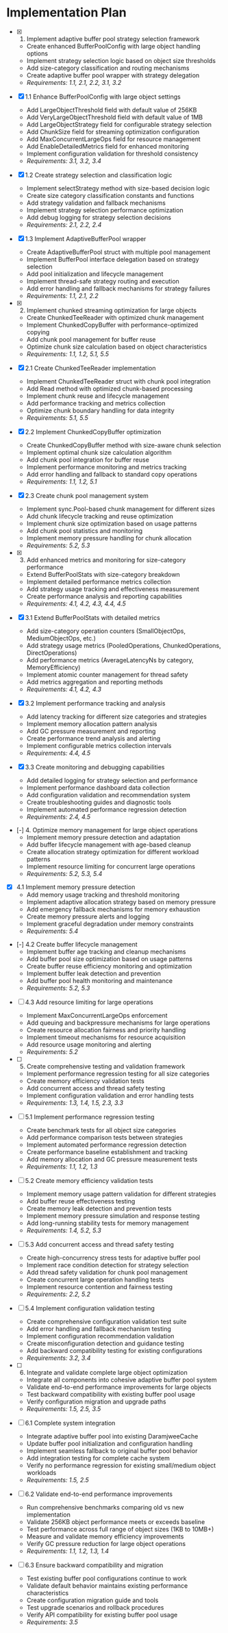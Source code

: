# Implementation Plan

- [x] 1. Implement adaptive buffer pool strategy selection framework
  - Create enhanced BufferPoolConfig with large object handling options
  - Implement strategy selection logic based on object size thresholds
  - Add size-category classification and routing mechanisms
  - Create adaptive buffer pool wrapper with strategy delegation
  - _Requirements: 1.1, 2.1, 2.2, 3.1, 3.2_

- [x] 1.1 Enhance BufferPoolConfig with large object settings
  - Add LargeObjectThreshold field with default value of 256KB
  - Add VeryLargeObjectThreshold field with default value of 1MB
  - Add LargeObjectStrategy field for configurable strategy selection
  - Add ChunkSize field for streaming optimization configuration
  - Add MaxConcurrentLargeOps field for resource management
  - Add EnableDetailedMetrics field for enhanced monitoring
  - Implement configuration validation for threshold consistency
  - _Requirements: 3.1, 3.2, 3.4_

- [x] 1.2 Create strategy selection and classification logic
  - Implement selectStrategy method with size-based decision logic
  - Create size category classification constants and functions
  - Add strategy validation and fallback mechanisms
  - Implement strategy selection performance optimization
  - Add debug logging for strategy selection decisions
  - _Requirements: 2.1, 2.2, 2.4_

- [x] 1.3 Implement AdaptiveBufferPool wrapper
  - Create AdaptiveBufferPool struct with multiple pool management
  - Implement BufferPool interface delegation based on strategy selection
  - Add pool initialization and lifecycle management
  - Implement thread-safe strategy routing and execution
  - Add error handling and fallback mechanisms for strategy failures
  - _Requirements: 1.1, 2.1, 2.2_

- [x] 2. Implement chunked streaming optimization for large objects
  - Create ChunkedTeeReader with optimized chunk management
  - Implement ChunkedCopyBuffer with performance-optimized copying
  - Add chunk pool management for buffer reuse
  - Optimize chunk size calculation based on object characteristics
  - _Requirements: 1.1, 1.2, 5.1, 5.5_

- [x] 2.1 Create ChunkedTeeReader implementation
  - Implement ChunkedTeeReader struct with chunk pool integration
  - Add Read method with optimized chunk-based processing
  - Implement chunk reuse and lifecycle management
  - Add performance tracking and metrics collection
  - Optimize chunk boundary handling for data integrity
  - _Requirements: 5.1, 5.5_

- [x] 2.2 Implement ChunkedCopyBuffer optimization
  - Create ChunkedCopyBuffer method with size-aware chunk selection
  - Implement optimal chunk size calculation algorithm
  - Add chunk pool integration for buffer reuse
  - Implement performance monitoring and metrics tracking
  - Add error handling and fallback to standard copy operations
  - _Requirements: 1.1, 1.2, 5.1_

- [x] 2.3 Create chunk pool management system
  - Implement sync.Pool-based chunk management for different sizes
  - Add chunk lifecycle tracking and reuse optimization
  - Implement chunk size optimization based on usage patterns
  - Add chunk pool statistics and monitoring
  - Implement memory pressure handling for chunk allocation
  - _Requirements: 5.2, 5.3_

- [x] 3. Add enhanced metrics and monitoring for size-category performance
  - Extend BufferPoolStats with size-category breakdown
  - Implement detailed performance metrics collection
  - Add strategy usage tracking and effectiveness measurement
  - Create performance analysis and reporting capabilities
  - _Requirements: 4.1, 4.2, 4.3, 4.4, 4.5_

- [x] 3.1 Extend BufferPoolStats with detailed metrics
  - Add size-category operation counters (SmallObjectOps, MediumObjectOps, etc.)
  - Add strategy usage metrics (PooledOperations, ChunkedOperations, DirectOperations)
  - Add performance metrics (AverageLatencyNs by category, MemoryEfficiency)
  - Implement atomic counter management for thread safety
  - Add metrics aggregation and reporting methods
  - _Requirements: 4.1, 4.2, 4.3_

- [x] 3.2 Implement performance tracking and analysis
  - Add latency tracking for different size categories and strategies
  - Implement memory allocation pattern analysis
  - Add GC pressure measurement and reporting
  - Create performance trend analysis and alerting
  - Implement configurable metrics collection intervals
  - _Requirements: 4.4, 4.5_

- [x] 3.3 Create monitoring and debugging capabilities
  - Add detailed logging for strategy selection and performance
  - Implement performance dashboard data collection
  - Add configuration validation and recommendation system
  - Create troubleshooting guides and diagnostic tools
  - Implement automated performance regression detection
  - _Requirements: 2.4, 4.5_

- [-] 4. Optimize memory management for large object operations
  - Implement memory pressure detection and adaptation
  - Add buffer lifecycle management with age-based cleanup
  - Create allocation strategy optimization for different workload patterns
  - Implement resource limiting for concurrent large operations
  - _Requirements: 5.2, 5.3, 5.4_

- [x] 4.1 Implement memory pressure detection
  - Add memory usage tracking and threshold monitoring
  - Implement adaptive allocation strategy based on memory pressure
  - Add emergency fallback mechanisms for memory exhaustion
  - Create memory pressure alerts and logging
  - Implement graceful degradation under memory constraints
  - _Requirements: 5.4_

- [-] 4.2 Create buffer lifecycle management
  - Implement buffer age tracking and cleanup mechanisms
  - Add buffer pool size optimization based on usage patterns
  - Create buffer reuse efficiency monitoring and optimization
  - Implement buffer leak detection and prevention
  - Add buffer pool health monitoring and maintenance
  - _Requirements: 5.2, 5.3_

- [ ] 4.3 Add resource limiting for large operations
  - Implement MaxConcurrentLargeOps enforcement
  - Add queuing and backpressure mechanisms for large operations
  - Create resource allocation fairness and priority handling
  - Implement timeout mechanisms for resource acquisition
  - Add resource usage monitoring and alerting
  - _Requirements: 5.2_

- [ ] 5. Create comprehensive testing and validation framework
  - Implement performance regression testing for all size categories
  - Create memory efficiency validation tests
  - Add concurrent access and thread safety testing
  - Implement configuration validation and error handling tests
  - _Requirements: 1.3, 1.4, 1.5, 2.3, 3.3_

- [ ] 5.1 Implement performance regression testing
  - Create benchmark tests for all object size categories
  - Add performance comparison tests between strategies
  - Implement automated performance regression detection
  - Create performance baseline establishment and tracking
  - Add memory allocation and GC pressure measurement tests
  - _Requirements: 1.1, 1.2, 1.3_

- [ ] 5.2 Create memory efficiency validation tests
  - Implement memory usage pattern validation for different strategies
  - Add buffer reuse effectiveness testing
  - Create memory leak detection and prevention tests
  - Implement memory pressure simulation and response testing
  - Add long-running stability tests for memory management
  - _Requirements: 1.4, 5.2, 5.3_

- [ ] 5.3 Add concurrent access and thread safety testing
  - Create high-concurrency stress tests for adaptive buffer pool
  - Implement race condition detection for strategy selection
  - Add thread safety validation for chunk pool management
  - Create concurrent large operation handling tests
  - Implement resource contention and fairness testing
  - _Requirements: 2.2, 5.2_

- [ ] 5.4 Implement configuration validation testing
  - Create comprehensive configuration validation test suite
  - Add error handling and fallback mechanism testing
  - Implement configuration recommendation validation
  - Create misconfiguration detection and guidance testing
  - Add backward compatibility testing for existing configurations
  - _Requirements: 3.2, 3.4_

- [ ] 6. Integrate and validate complete large object optimization
  - Integrate all components into cohesive adaptive buffer pool system
  - Validate end-to-end performance improvements for large objects
  - Test backward compatibility with existing buffer pool usage
  - Verify configuration migration and upgrade paths
  - _Requirements: 1.5, 2.5, 3.5_

- [ ] 6.1 Complete system integration
  - Integrate adaptive buffer pool into existing DaramjweeCache
  - Update buffer pool initialization and configuration handling
  - Implement seamless fallback to original buffer pool behavior
  - Add integration testing for complete cache system
  - Verify no performance regression for existing small/medium object workloads
  - _Requirements: 1.5, 2.5_

- [ ] 6.2 Validate end-to-end performance improvements
  - Run comprehensive benchmarks comparing old vs new implementation
  - Validate 256KB object performance meets or exceeds baseline
  - Test performance across full range of object sizes (1KB to 10MB+)
  - Measure and validate memory efficiency improvements
  - Verify GC pressure reduction for large object operations
  - _Requirements: 1.1, 1.2, 1.3, 1.4_

- [ ] 6.3 Ensure backward compatibility and migration
  - Test existing buffer pool configurations continue to work
  - Validate default behavior maintains existing performance characteristics
  - Create configuration migration guide and tools
  - Test upgrade scenarios and rollback procedures
  - Verify API compatibility for existing buffer pool usage
  - _Requirements: 3.5_